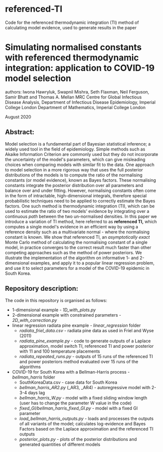 # referenced-TI
Code for the referenced thermodynamic integration (TI) method of calculating model evidence, used to generate results in the paper

# Simulating normalised constants with referenced thermodynamic integration: application to COVID-19 model selection

authors: Iwona Hawryluk, Swapnil Mishra, Seth Flaxman, Neil Ferguson, Samir Bhatt and Thomas A. Mellan
MRC Centre for Global Infectious Disease Analysis, Department of Infectious Disease Epidemiology, Imperial College London
Department of Mathematics, Imperial College London

August 2020

## Abstract:

Model selection is a fundamental part of Bayesian statistical inference; a widely used tool in the field of epidemiology. Simple methods such as Akaike Information Criterion are commonly used but they do not incorporate the uncertainty of the model's parameters, which can give misleading choices when comparing models with similar fit to the data. One approach to model selection in a more rigorous way that uses the full posterior distributions of the models is to compute the ratio of the normalising constants (or model evidence), known as Bayes factors. These normalising constants integrate the posterior distribution over all parameters and balance over and under fitting. However, normalising constants often come in the form of intractable, high-dimensional integrals, therefore special probabilistic techniques need to be applied to correctly estimate the Bayes factors.
One such method is thermodynamic integration (TI), which can be used to estimate the ratio of two models' evidence by integrating over a continuous *path* between the two un-normalised densities. 
In this paper we introduce a variation of TI method, here referred to as **referenced TI,** which computes a single model's evidence in an efficient way by using a reference density such as a multivariate normal - where the normalising constant is known. 
We show that referenced TI, an *asymptotically exact* Monte Carlo method of calculating the normalising constant of a single model, in practice converges to the correct result much faster than other competing approaches such as the method of power posteriors.
We illustrate the implementation of the algorithm on informative 1- and 2-dimensional examples, and apply it to a popular linear regression problem, and use it to select parameters for a model of the COVID-19 epidemic in South Korea.

## Repository description:

The code in this repository is organised as follows:

- 1-dimensional example  - *1D_with_plots.py*
- 2-dimensional example with constrained parameters - *2D_with_correction.py*
- linear regression radiata pine example - *linear_regression* folder
  - *radiata_friel_data.csv* - radiata pine data as used in Friel and Wyse (2011)
  - *radiata_pine_example.py* - code to generate outputs of a Laplace approximation, model switch TI, referenced TI and power posterior with 11 and 100 temperature placements
  - *radiata_repeated_runs.py* - outputs of 15 runs of the referenced TI and power posteriors method evaluated over 15 runs of the algorithms
- COVID-19 for South Korea with a Bellman-Harris process - *bellman_harris* folder
  - SouthKoreaData.csv - case data for South Korea
  - *bellman_harris_AR2.py* (_AR3, _AR4) - autoregressive model with 2-3-4 days lag
  - *bellman_harris_W.py* - model with a fixed sliding window length (user has to change the parameter W value in the code)
  - *fixed_GI/bellman_harris_fixed_GI.py* - model with a fixed GI parameter
  - *load_bellman_harris_outputs.py* - loads and processes the outputs of all variants of the model; calculates log-evidence and Bayes Factors based on the Laplace approximation and the referenced TI outputs
  - *posterior_plots.py* - plots of the posterior distributions and generated quantities of different models

